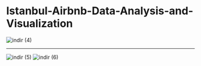 # Istanbul-Airbnb-Data-Analysis-and-Visualization
![indir (4)](https://user-images.githubusercontent.com/97463861/211169198-fdb0efb9-3e12-4d2a-ab27-d8da93fa1b81.png)

<hr>

![indir (5)](https://user-images.githubusercontent.com/97463861/211169199-83720ae1-de19-4d41-bd39-99883640c304.png)
![indir (6)](https://user-images.githubusercontent.com/97463861/211169201-e0de579d-0dbd-4a5a-9baf-cdb3389b78c6.png)
